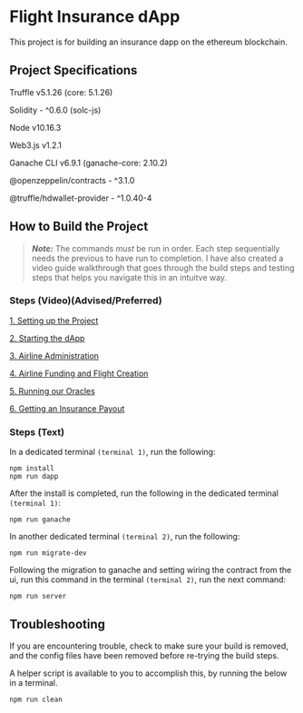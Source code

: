 # Flight Insurance dApp
This project is for building an insurance dapp on the ethereum blockchain.

## Project Specifications
Truffle v5.1.26 (core: 5.1.26)

Solidity - ^0.6.0 (solc-js)

Node v10.16.3

Web3.js v1.2.1

Ganache CLI v6.9.1 (ganache-core: 2.10.2)

@openzeppelin/contracts - ^3.1.0

@truffle/hdwallet-provider - ^1.0.40-4
## How to Build the Project
> **_Note:_**  The commands <i>must</i> be run in order. Each step sequentially needs the previous to have run to completion. I have also created a video guide walkthrough that goes through the build steps and testing steps that helps you navigate this in an intuitve way.

### Steps (Video)(Advised/Preferred)
<a target="_blank" href="https://www.youtube.com/watch?v=Ei4pDGOKuUg">1. Setting up the Project</a>

<a target="_blank" href="https://www.youtube.com/watch?v=qArOa3MNDko">2. Starting the dApp</a>

<a target="_blank" href="https://www.youtube.com/watch?v=sQF9RQkqmfA">3. Airline Administration</a>

<a target="_blank" href="https://www.youtube.com/watch?v=dYen0hV3V8g">4. Airline Funding and Flight Creation</a>

<a target="_blank" href="https://www.youtube.com/watch?v=ed67CiWAS3g">5. Running our Oracles</a>

<a target="_blank" href="https://www.youtube.com/watch?v=0p-yBrRm7Y8">6. Getting an Insurance Payout</a>

### Steps (Text)

In a dedicated terminal <code>(terminal 1)</code>, run the following:

    npm install 
    npm run dapp

After the install is completed, run the following in the dedicated terminal <code>(terminal 1)</code>:

    npm run ganache

In another dedicated terminal <code>(terminal 2)</code>, run the following:

    npm run migrate-dev

Following the migration to ganache and setting wiring the contract from the ui, run this command in the terminal <code>(terminal 2)</code>, run the next command:

    npm run server

## Troubleshooting
If you are encountering trouble, check to make sure your build is removed, and the config files have been removed before re-trying the build steps. 

A helper script is available to you to accomplish this, by running the below in a terminal.

    npm run clean

